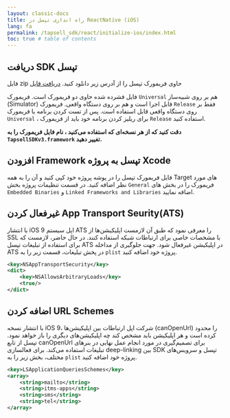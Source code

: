 ```yaml
---
layout: classic-docs
title: راه اندازی تپسل در ReactNative (iOS)
lang: fa
permalink: /tapsell_sdk/react/initialize-ios/index.html
toc: true # table of contents
---
```


## دریافت SDK تپسل
فایل zip حاوی فریمورک تپسل را از آدرس زیر دانلود کنید.
[دریافت فایل](https://storage.backtory.com/tapsell-server/sdk/LatestVersions/iOsTapsellSdk.zip)

فایل فشرده شده حاوی دو فریمورک است. فریمورک `Universal` هم بر روی شبیه‌ساز (Simulator) قابل اجرا است و هم بر روی دستگاه واقعی. فریمورک `Release` فقط بر روی دستگاه واقعی قابل استفاده است. پس از تست کردن برنامه با فریمورک `Universal` ، برای ریلیز کردن برنامه خود باید از فریمورک `Release` استفاده کنید.

**دقت کنید که از هر نسخه‌ای که استفاده می‌کنید ، نام فایل فریمورک را به `TapsellSDKv3.framework` تغییر دهید.**


## افزودن Framework تپسل به پروژه Xcode
فایل فریمورک تپسل را در پوشه پروژه خود کپی کنید و آن را به همه Target های مورد نظر اضافه کنید. در قسمت تنظیمات پروژه بخش `General` فریمورک را در بخش های `Embedded Binaries` و `Linked Frameworks and Libraries` اضافه نمایید.


## غیرفعال کردن App Transport Seurity(ATS) 
با انتشار iOS 9 اپل سیستم ATS را معرفی نمود که طبق آن لازمست اپلیکیشن‌ها از SSL با مشخصات خاصی برای ارتباطات شبکه استفاده کنند. در حال حاضر، لازمست که برای استفاده از تبلیغات تپسل ATS در اپلیکیشن غیرفعال شود.
جهت جلوگیری از مداخله ATS در پخش تبلیغات، قسمت زیر را به `plist` پروژه خود اضافه کنید.

```xml
<key>NSAppTransportSecurity</key>
<dict>
    <key>NSAllowsArbitraryLoads</key>
    <true/>
</dict>
```

## اضافه کردن URL Schemes
با انتشار نسخه iOS 9، شرکت اپل ارتباطات بین اپلیکیشن‌ها  (canOpenUrl) را محدود کرده است و هر اپلیکیشن باید مشخص کند چه اپلیکیشن‌های دیگری را باز خواهد نمود. تپسل از تابع canOpenUrl برای تصمیم‌گیری در مورد انجام عمل نهایی در بنرهای تبلیغات استفاده می‌کند. برای فعالسازی deep-linking بین SDK تپسل و سرویس‌های مختلف، بخش زیر را به `plist` پروژه خود اضافه کنید.

```xml
<key>LSApplicationQueriesSchemes</key>
<array>
    <string>mailto</string>
    <string>itms-apps</string>
    <string>sms</string>
    <string>tel</string>
</array>
```